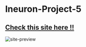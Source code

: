 # Ineuron-Project-5

## [Check this site here !!](https://pankaj-kb.github.io/Ineuron-Project-5/)

![site-preview](./output-gif.gif)
